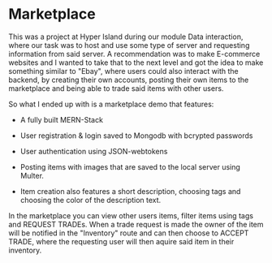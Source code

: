 # Marketplace
This was a project at Hyper Island during our module Data interaction, where our task was to host and use some type of server and requesting information from said server. A recommendation was to make E-commerce websites and I wanted to take that to the next level and got the idea to make something similar to "Ebay", where users could also interact with the backend, by creating their own accounts, posting their own items to the marketplace and being able to trade said items with other users.

So what I ended up with is a marketplace demo that features:

- A fully built MERN-Stack

- User registration & login saved to Mongodb with bcrypted passwords

- User authentication using JSON-webtokens

- Posting items with images that are saved to the local server using Multer.

- Item creation also features a short description, choosing tags and choosing the color of the description text.

In the marketplace you can view other users items, filter items using tags and REQUEST TRADEs. When a trade request is made the owner of the item will be notified in the "Inventory" route and can then choose to ACCEPT TRADE, where the requesting user will then aquire said item in their inventory.
